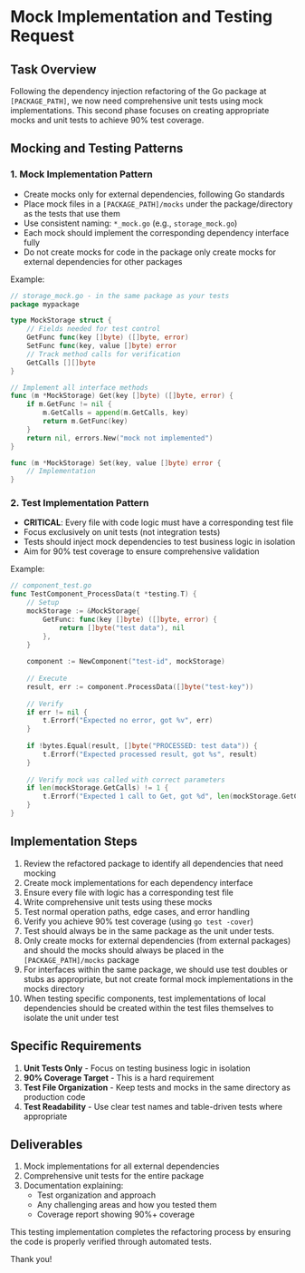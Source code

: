 # Mock Implementation and Testing Request

## Task Overview
Following the dependency injection refactoring of the Go package at `[PACKAGE_PATH]`, we now need comprehensive unit tests using mock implementations. This second phase focuses on creating appropriate mocks and unit tests to achieve 90% test coverage.

## Mocking and Testing Patterns

### 1. Mock Implementation Pattern
- Create mocks only for external dependencies, following Go standards
- Place mock files in a `[PACKAGE_PATH]/mocks` under the package/directory as the tests that use them
- Use consistent naming: `*_mock.go` (e.g., `storage_mock.go`)
- Each mock should implement the corresponding dependency interface fully
- Do not create mocks for code in the package only create mocks for external dependencies for other packages

Example:
```go
// storage_mock.go - in the same package as your tests
package mypackage

type MockStorage struct {
    // Fields needed for test control
    GetFunc func(key []byte) ([]byte, error)
    SetFunc func(key, value []byte) error
    // Track method calls for verification
    GetCalls [][]byte
}

// Implement all interface methods
func (m *MockStorage) Get(key []byte) ([]byte, error) {
    if m.GetFunc != nil {
        m.GetCalls = append(m.GetCalls, key)
        return m.GetFunc(key)
    }
    return nil, errors.New("mock not implemented")
}

func (m *MockStorage) Set(key, value []byte) error {
    // Implementation
}
```

### 2. Test Implementation Pattern
- **CRITICAL**: Every file with code logic must have a corresponding test file
- Focus exclusively on unit tests (not integration tests)
- Tests should inject mock dependencies to test business logic in isolation
- Aim for 90% test coverage to ensure comprehensive validation

Example:
```go
// component_test.go
func TestComponent_ProcessData(t *testing.T) {
    // Setup
    mockStorage := &MockStorage{
        GetFunc: func(key []byte) ([]byte, error) {
            return []byte("test data"), nil
        },
    }
    
    component := NewComponent("test-id", mockStorage)
    
    // Execute
    result, err := component.ProcessData([]byte("test-key"))
    
    // Verify
    if err != nil {
        t.Errorf("Expected no error, got %v", err)
    }
    
    if !bytes.Equal(result, []byte("PROCESSED: test data")) {
        t.Errorf("Expected processed result, got %s", result)
    }
    
    // Verify mock was called with correct parameters
    if len(mockStorage.GetCalls) != 1 {
        t.Errorf("Expected 1 call to Get, got %d", len(mockStorage.GetCalls))
    }
}
```

## Implementation Steps
1. Review the refactored package to identify all dependencies that need mocking
2. Create mock implementations for each dependency interface
3. Ensure every file with logic has a corresponding test file
4. Write comprehensive unit tests using these mocks
5. Test normal operation paths, edge cases, and error handling
6. Verify you achieve 90% test coverage (using `go test -cover`)
7. Test should always be in the same package as the unit under tests.
8. Only create mocks for external dependencies (from external packages) and should the mocks should always be placed in the `[PACKAGE_PATH]/mocks` package
9. For interfaces within the same package, we should use test doubles or stubs as appropriate, but not create formal mock implementations in the mocks directory
10. When testing specific components, test implementations of local dependencies should be created within the test files themselves to isolate the unit under test

## Specific Requirements
1. **Unit Tests Only** - Focus on testing business logic in isolation
2. **90% Coverage Target** - This is a hard requirement
3. **Test File Organization** - Keep tests and mocks in the same directory as production code
4. **Test Readability** - Use clear test names and table-driven tests where appropriate

## Deliverables
1. Mock implementations for all external dependencies
2. Comprehensive unit tests for the entire package
3. Documentation explaining:
   - Test organization and approach
   - Any challenging areas and how you tested them
   - Coverage report showing 90%+ coverage

This testing implementation completes the refactoring process by ensuring the code is properly verified through automated tests.

Thank you!
